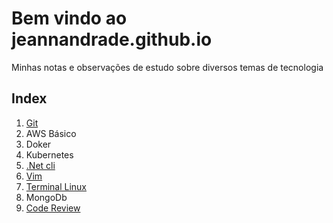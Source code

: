# Bem vindo ao jeannandrade.github.io

Minhas notas e observações de estudo sobre diversos temas de tecnologia

## Index

1. [Git](git/index.md)
1. AWS Básico
1. Doker
1. Kubernetes
1. [.Net cli](net_cli/index.md)
1. [Vim](vim/index.md)
1. [Terminal Linux](linux/index.md)
1. MongoDb
1. [Code Review](code_review/index.md)
